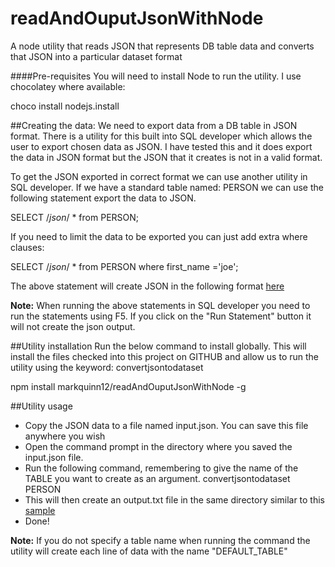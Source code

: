 # readAndOuputJsonWithNode
A node utility that reads JSON that represents DB table data and converts that JSON into a particular dataset format

####Pre-requisites
You will need to install Node to run the utility. I use chocolatey where available:

choco install nodejs.install

##Creating the data:
We need to export data from a DB table in JSON format. There is a utility for this built into SQL developer which allows the user to export chosen data as JSON. I have tested this and it does export the data in JSON format but the JSON that it creates is not in a valid format. 

To get the JSON exported in correct format we can use another utility in SQL developer. If we have a standard table named: PERSON we can use the following statement export the data to JSON.

SELECT /*json*/ * from PERSON;

If you need to limit the data to be exported you can just add extra where clauses:

SELECT /*json*/ * from PERSON where first_name ='joe';

The above statement will create JSON in the following format [here](input.json)

**Note:** When running the above statements in SQL developer you need to run the statements using F5. If you click on the "Run Statement" button it will not create the json output.

##Utility installation
Run the below command to install globally. This will install the files checked into this project on GITHUB and allow us to run the utility using the keyword: convertjsontodataset

npm install markquinn12/readAndOuputJsonWithNode -g

##Utility usage
- Copy the JSON data to a file named input.json. You can save this file anywhere you wish
- Open the command prompt in the directory where you saved the input.json file.
- Run the following command, remembering to give the name of the TABLE you want to create as an argument.
convertjsontodataset PERSON
- This will then create an output.txt file in the same directory similar to this [sample](output.txt)
- Done!

**Note:** If you do not specify a table name when running the command the utility will create each line of data with the name "DEFAULT_TABLE"
